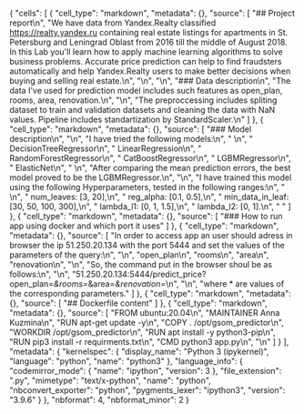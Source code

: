 {
 "cells": [
  {
   "cell_type": "markdown",
   "metadata": {},
   "source": [
    "## Project report\n",
    "We have data from Yandex.Realty classified https://realty.yandex.ru containing real estate listings for apartments in St. Petersburg and Leningrad Oblast from 2016 till the middle of August 2018. In this Lab you'll learn how to apply machine learning algorithms to solve business problems. Accurate price prediction can help to find fraudsters automatically and help Yandex.Realty users to make better decisions when buying and selling real estate.\n",
    "\n",
    "\n",
    "### Data description\n",
    "The data I've used for prediction model includes such features as open_plan, rooms,  area,  renovation.\n",
    "\n",
    "The preproccessing includes spliting dataset to train and validation datasets and cleaning the data with NaN values. Pipeline includes standartization by StandardScaler.\n"
   ]
  },
  {
   "cell_type": "markdown",
   "metadata": {},
   "source": [
    "### Model description\n",
    "\n",
    "I have tried the following models:\n",
    "    \n",
    "    DecisionTreeRegressor\n",
    "    LinearRegression\n",
    "    RandomForestRegressor\n",
    "    CatBoostRegressor\n",
    "    LGBMRegressor\n",
    "    ElasticNet\n",
    "    \n",
    "After comparing the mean prediction errors, the best model proved to be the LGBMRegressor.\n",
    "\n",
    "I have trained this model using the following Hyperparameters, tested in the following ranges:\n",
    "    \n",
    "    num_leaves: [3, 20],\n",
    "    reg_alpha: [0.1, 0.5],\n",
    "    min_data_in_leaf: [30, 50, 100, 300],\n",
    "    lambda_l1: [0, 1, 1.5],\n",
    "    lambda_l2: [0, 1].\n",
    "    "
   ]
  },
  {
   "cell_type": "markdown",
   "metadata": {},
   "source": [
    "### How to run app using docker and which port it uses"
   ]
  },
  {
   "cell_type": "markdown",
   "metadata": {},
   "source": [
    "In order to access app an user should adress in browser the ip 51.250.20.134 with the port 5444 and set the values of the parameters of the query:\n",
    "\n",
    "open_plan\n",
    "rooms\n",
    "area\n",
    "renovation\n",
    "\n",
    "So, the command put in the browser shoul be as follows:\n",
    "\n",
    "51.250.20.134:5444/predict_price?open_plan=*&rooms=*&area=*&renovation=*\n",
    "\n",
    "where * are values of the corresponding parameters."
   ]
  },
  {
   "cell_type": "markdown",
   "metadata": {},
   "source": [
    "## Dockerfile content"
   ]
  },
  {
   "cell_type": "markdown",
   "metadata": {},
   "source": [
    "FROM ubuntu:20.04\n",
    "MAINTAINER  Anna Kuzmina\n",
    "RUN apt-get update -y\n",
    "COPY . /opt/gsom_predictor\n",
    "WORKDIR /opt/gsom_predictor\n",
    "RUN apt install -y python3-pip\n",
    "RUN pip3 install -r requirments.txt\n",
    "CMD python3 app.py\n",
    "\n"
   ]
  }
 ],
 "metadata": {
  "kernelspec": {
   "display_name": "Python 3 (ipykernel)",
   "language": "python",
   "name": "python3"
  },
  "language_info": {
   "codemirror_mode": {
    "name": "ipython",
    "version": 3
   },
   "file_extension": ".py",
   "mimetype": "text/x-python",
   "name": "python",
   "nbconvert_exporter": "python",
   "pygments_lexer": "ipython3",
   "version": "3.9.6"
  }
 },
 "nbformat": 4,
 "nbformat_minor": 2
}
